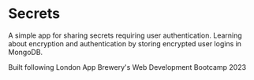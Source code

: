 # Secrets
A simple app for sharing secrets requiring user authentication. Learning about encryption and authentication by storing encrypted user logins in MongoDB.

Built following London App Brewery's Web Development Bootcamp 2023
